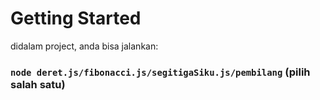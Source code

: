 # Getting Started

didalam project, anda bisa jalankan:

### `node deret.js/fibonacci.js/segitigaSiku.js/pembilang` (pilih salah satu)
